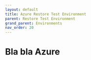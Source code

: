 ```yaml
---
layout: default
title: Azure Restore Test Environment
parent: Restore Test Environment
grand_parent: Environments
nav_order: 20
---
```


# Bla bla Azure
